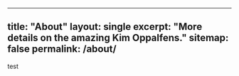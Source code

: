 
---
title: "About"
layout: single
excerpt: "More details on the amazing Kim Oppalfens."
sitemap: false
permalink: /about/
---
test
